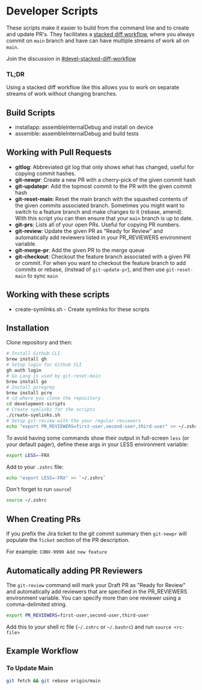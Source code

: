 # Developer Scripts

These scripts make it easier to build from the command line and to create and update PR's. They facilitates a [stacked diff workflow](https://kastiglione.github.io/git/2020/09/11/git-stacked-commits.html), where you always commit on `main` branch and have can have multiple streams of work all on `main`.

Join the discussion in [#devel-stacked-diff-workflow](https://slack-pde.slack.com/archives/C03V94N2A84)

### TL;DR

Using a stacked diff workflow like this allows you to work on separate streams of work without changing branches.

## Build Scripts

- installapp: assembleInternalDebug and install on device
- assemble: assembleInternalDebug and build tests


## Working with Pull Requests

- **gitlog**: Abbreviated git log that only shows what has changed, useful for copying commit hashes.
- **git-newpr**: Create a new PR with a cherry-pick of the given commit hash
- **git-updatepr**: Add the topmost commit to the PR with the given commit hash
- **git-reset-main**: Reset the main branch with the squashed contents of the given commits associated branch. Sometimes you might want to switch to a feature branch and make changes to it (rebase, amend). With this script you can then ensure that your `main` branch is up to date.
- **git-prs**: Lists all of your open PRs. Useful for copying PR numbers.
- **git-review**: Update the given PR as "Ready for Review" and automatically add reviewers listed in your PR_REVIEWERS environment variable.
- **git-merge-pr**: Add the given PR to the merge queue
- **git-checkout**: Checkout the feature branch associated with a given PR or commit. For when you want to checkout the feature branch to add commits or rebase, (instead of `git-update-pr`), and then use `git-reset-main` to sync `main`

## Working with these scripts

- create-symlinks.sh - Create symlinks for these scripts

## Installation

Clone repository and then:

```bash
# Install Github CLI
brew install gh 
# Setup login for Github CLI
gh auth login 
# Go Lang is used by git-reset-main
brew install go 
# Install pcregrep
brew install pcre 
# cd where you clone the repository
cd development-scripts 
# Create symlinks for the scripts
./create-symlinks.sh 
# Setup git-review with the your regular reviewers
echo "export PR_REVIEWERS=first-user,second-user,third-user" >> ~/.zshrc
```

To avoid having some commands show their output in full-screen `less` (or your default pager), define these args in your LESS environment variable:

```bash
export LESS=-FRX
```

Add to your `.zshrc` file:

```bash
echo "export LESS=-FRX" >> `~/.zshrc`
```

Don't forget to run `source`!

```bash
source ~/.zshrc
```

## When Creating PRs

If you prefix the Jira ticket to the git commit summary then `git-newpr` will populate the `Ticket` section of the PR description.

For example:
`CONV-9999 Add new feature`

## Automatically adding PR Reviewers

The `git-review` command will mark your Draft PR as "Ready for Review" and automatically add reviewers that are specified in the PR_REVIEWERS environment variable.
You can specify more than one reviewer using a comma-delimited string.

```bash
export PR_REVIEWERS=first-user,second-user,third-user
```

Add this to your shell rc file (`~/.zshrc` or `~/.bashrc`) and run `source <rc-file>`

## Example Workflow

### To Update Main

```bash
git fetch && git rebase origin/main
```
